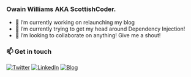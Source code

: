 ### Owain Williams AKA ScottishCoder.

<!--
**OwainWilliams/OwainWilliams** is a ✨ _special_ ✨ repository because its `README.md` (this file) appears on your GitHub profile.

Here are some ideas to get you started:

- 🔭 I’m currently working on ...
- 🌱 I’m currently learning ...
- 👯 I’m looking to collaborate on ...
- 🤔 I’m looking for help with ...
- 💬 Ask me about ...
- 📫 How to reach me: ...
- 😄 Pronouns: ...
- ⚡ Fun fact: ...
-->

- 🔭 I’m currently working on relaunching my blog
- 🌱 I’m currently trying to get my head around Dependency Injection!
- 👯 I’m looking to collaborate on anything! Give me a shout! 


### 📫 Get in touch
[![Twitter](https://img.shields.io/twitter/url/https/twitter.com/scottishcoder.svg?style=social&label=Follow%20%40scottishcoder)](https://twitter.com/scottishcoder)
[![LinkedIn](https://img.shields.io/badge/LinkedIn-Profile-blue)](https://www.linkedin.com/in/owainwilliams/)
[![Blog](https://img.shields.io/badge/Owain.-Codes-green)](https://owain.codes)
